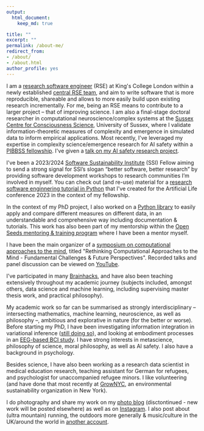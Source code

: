 ```yaml
---
output: 
  html_document:
    keep_md: true

title: ""
excerpt: ""
permalink: /about-me/
redirect_from:
- /about/
- /about.html
author_profile: yes
---
```


I am a [research software engineer](https://www.kcl.ac.uk/people/nadine-spychala) (RSE) at King's College London within a newly established [central RSE team](https://docs.er.kcl.ac.uk/research_software_engineering/), and aim to write software that is more reproducible, shareable and allows to more easily build upon existing research incrementally. For me, being an RSE means to contribute to a larger project – that of improving science. I am also a final-stage doctoral researcher in computational neuroscience/complex systems at the [Sussex Centre for Consciousness Science](https://www.sussex.ac.uk/research/centres/sussex-centre-for-consciousness-science/), University of Sussex, where I validate information-theoretic measures of complexity and emergence in simulated data to inform empirical applications. Most recently, I've leveraged my expertise in complexity science/emergence research for AI safety within a [PIBBSS fellowship](https://pibbss.ai/). I've given a [talk on my AI safety research project](https://www.youtube.com/watch?v=vAzncDxGUxs).

I've been a 2023/2024 [Software Sustainability Institute](https://www.software.ac.uk/) (SSI) Fellow aiming to send a strong signal for SSI’s slogan “better software, better research” by providing software development workshops to research communities I’m involved in myself. You can check out (and re-use) material for a [research software enginnering tutorial in Python](https://hackmd.io/@nadinespy/rkteKiVDn) that I've created for the Artificial Life conference 2023 in the context of my fellowship.

In the context of my PhD project, I also worked on a [Python library](https://openlifesci.org/posts/2022/03/17/ols-4-participant-nadine-spychala/) to easily apply and compare different measures on different data, in an understandable and comprehensive way including documentation & tutorials. This work has also been part of my mentorship within the [Open Seeds mentoring & training program](https://we-are-ols.org/open-science-training.html#open-seeds) where I have been a mentor myself.

I have been the main organizer of a [symposium on computational approaches to the mind](https://computationalmind.github.io/), titled "Rethinking Computational Approaches to the Mind - Fundamental Challenges & Future Perspectives". Recorded talks and panel discussion can be viewed on [YouTube](https://www.youtube.com/playlist?list=PLoIPNxWj9puhD9kCjnvOEWdY_jVPhcWJu).

I've participated in many [Brainhacks](https://brainhack.org/), and have also been teaching extensively throughout my academic journey (subjects included, amongst others, data science and machine learning, including supervising master thesis work, and practical philosophy).

My academic work so far can be summarised as strongly interdisciplinary – intersecting mathematics, machine learning, neuroscience, as well as philosophy –, ambitious and explorative in nature (for the better or worse). Before starting my PhD, I have been investigating information integration in variational inference ([still doing so](https://github.com/nadinespy/IntegratedInformationInVariationalInference)), and looking at embodiment processes in an [EEG-based BCI study](https://www.frontiersin.org/articles/10.3389/fnhum.2019.00461/full). I have strong interests in metascience, philosophy of science, moral philosophy, as well as AI safety. I also have a background in psychology. 

Besides science, I have also been working as a research data scientist in medical education research, teaching assistant for German for refugees, and psychologist for unaccompanied refugee minors. I like volunteering (and have done that most recently at [GrowNYC](https://www.grownyc.org/), an environmental sustainability organization in New York).

I do photography and share my work on my [photo blog](https://continuousminds.wordpress.com/) (disctontinued - new work will be posted elsewhere) as well as on [Instagram](https://www.instagram.com/continuousminds/). I also post about (ultra mountain) running, the outdoors more generally & music/culture in the UK/around the world in [another account](https://www.instagram.com/nads.py/). 

